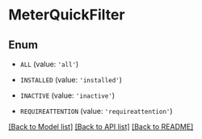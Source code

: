 # MeterQuickFilter


## Enum

* `ALL` (value: `'all'`)

* `INSTALLED` (value: `'installed'`)

* `INACTIVE` (value: `'inactive'`)

* `REQUIREATTENTION` (value: `'requireattention'`)

[[Back to Model list]](../README.md#documentation-for-models) [[Back to API list]](../README.md#documentation-for-api-endpoints) [[Back to README]](../README.md)


